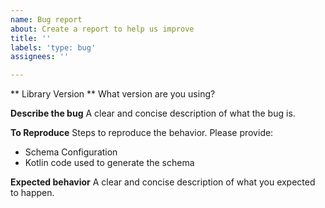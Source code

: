 ```yaml
---
name: Bug report
about: Create a report to help us improve
title: ''
labels: 'type: bug'
assignees: ''

---
```


** Library Version **
What version are you using?

**Describe the bug**
A clear and concise description of what the bug is.

**To Reproduce**
Steps to reproduce the behavior. Please provide:
- Schema Configuration
- Kotlin code used to generate the schema

**Expected behavior**
A clear and concise description of what you expected to happen.
